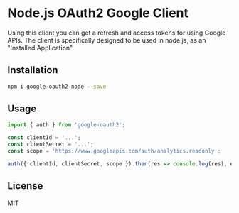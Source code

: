 # Node.js OAuth2 Google Client

Using this client you can get a refresh and access tokens for using Google APIs. The client is specifically designed to be used in node.js, as an "Installed Application".

## Installation

```bash
npm i google-oauth2-node --save
```

## Usage

```ts
import { auth } from 'google-oauth2';

const clientId = '...';
const clientSecret = '...';
const scope = 'https://www.googleapis.com/auth/analytics.readonly';

auth({ clientId, clientSecret, scope }).then(res => console.log(res), err => console.error(err));
```

## License

MIT
